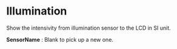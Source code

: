 
<i class="icon-font"></i>Illumination
===================
Show the intensivity from illumination sensor to the LCD in SI unit.

**SensorName**
: Blank to pick up a new one.
